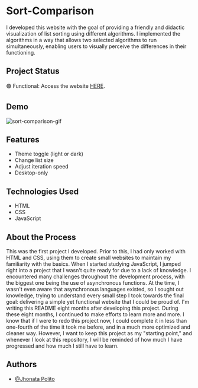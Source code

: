 ﻿# Sort-Comparison

I developed this website with the goal of providing a friendly and didactic visualization of list sorting using different algorithms. I implemented the algorithms in a way that allows two selected algorithms to run simultaneously, enabling users to visually perceive the differences in their functioning.

## Project Status

🟢 Functional: Access the website [HERE](https://jhonataplt.github.io/sort-comparison/).

## Demo

![sort-comparison-gif](https://github.com/jhonataplt/sort-comparison/assets/103711264/ddeb6fb1-2266-4500-8528-4c6b419f94b1)

## Features

- Theme toggle (light or dark)
- Change list size
- Adjust iteration speed
- Desktop-only


## Technologies Used

- HTML
- CSS
- JavaScript

## About the Process

This was the first project I developed. Prior to this, I had only worked with HTML and CSS, using them to create small websites to maintain my familiarity with the basics. When I started studying JavaScript, I jumped right into a project that I wasn't quite ready for due to a lack of knowledge.
I encountered many challenges throughout the development process, with the biggest one being the use of asynchronous functions. At the time, I wasn't even aware that asynchronous languages existed, so I sought out knowledge, trying to understand every small step I took towards the final goal: delivering a simple yet functional website that I could be proud of.
I'm writing this README eight months after developing this project. During these eight months, I continued to make efforts to learn more and more. I know that if I were to redo this project now, I could complete it in less than one-fourth of the time it took me before, and in a much more optimized and cleaner way. However, I want to keep this project as my "starting point," and whenever I look at this repository, I will be reminded of how much I have progressed and how much I still have to learn.

## Authors

- [@Jhonata Polito](https://www.github.com/jhonataplt)

